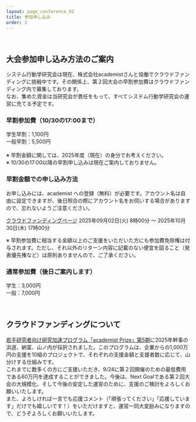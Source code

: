 ```yaml
---
layout: page_conference_02
title: 参加申し込み
order: 2
---
```


<br>

## 大会参加申し込み方法のご案内

システム行動学研究会は現在、株式会社academistさんと協働でクラウドファンディングに挑戦中です。その関係上、第２回大会の早割参加費はクラウドファンディング内で募集しております。<br>
なお、集めた資金は当研究会が責任をもって、すべてシステム行動学研究会の運営に充てる予定です。

### 早割参加費（10/30の17:00まで）

学生早割：1,100円<br>
一般早割：5,500円<br>
<br>
※ 早割金額に関しては、2025年度（現在）の身分でお考えください。<br>
※ 10/30の17:00以降の早割申し込みは現在ご案内しておりません。<br>

### 早割金額での申し込み方法

お申し込みには、academist への登録（無料）が必要です。アカウント名は自由に設定できますが、後日照合の際にアカウント名をお伺いする場合がありますので、忘れないようご注意ください。

[クラウドファンディングページ](https://academist-cf.com/projects/395)
2025年09月02日(火) 8時00分 〜 2025年10月30日(木) 17時00分<br>

※ 早割参加費に相当する金額以上のご支援をいただいた方にも参加費免除権は付与されます。ただし、それ以外のリターン内容に記載のない便宜を図ること（発表優先権など）は原則ありませんので、ご了承ください。

### 通常参加費（後日ご案内します）

学生：3,000円<br>
一般：7,000円<br>

<br>

## クラウドファンディングについて

[若手研究者向け研究加速プログラム「academist Prize」第5期](https://www.corp.academist-cf.com/post/press250513)に2025年幹事の浜道、納富、山ノ内が採択されました。このプログラムは、企業からの1,000万円の支援を10組のプロジェクトで、それぞれの支援金額と支援者数に応じて、山分けする仕組みです。<br>
これまでに数多くの方にご支援いただき、9/24に第２回開催のための最低費用である60万円を達成することができました。今後は、Next Goalである第２回大会の大規模化、そして今後の安定した運営のために、支援のご検討をよろしくお願いいたします。<br>
また、よろしければ一言でも応援コメント（「頑張ってください」「応援しています」だけでも嬉しいです！）をいただけますと、運営一同大変励みになりますので、どうぞよろしくお願いいたします。
